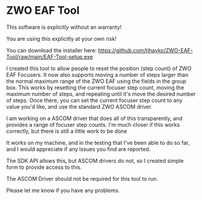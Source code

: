 # ZWO EAF Tool


This software is explicitly without an warranty!

You are using this explicitly at your own risk!

You can download the installer here: https://github.com/tjhayko/ZWO-EAF-Tool/raw/main/EAF-Tool-setup.exe

I created this tool to allow people to reset the position (step count) of ZWO EAF Focusers.  It now also supports moving a number of steps larger than the normal maximum range of the ZWO EAF using the fields in the group box.  This works by resetting the current focuser step count, moving the maximum number of steps, and repeating until it's move the desired number of steps.  Once there, you can set the current focuser step count to any value you'd like, and use the standard ZWO ASCOM driver.

I am working on a ASCOM driver that does all of this transparently, and provides a range of focuser step counts.  I'm much closer if this works correctly, but there is still a little work to be done


It works on my machine, and in the testing that I've been able to do so far, and I would appreciate if any issues you find are reported.

The SDK API allows this, but ASCOM drivers do not, so I created simple form to provide access to this.

The ASCOM Driver should not be required for this tool to run.

Please let me know if you have any problems. 
